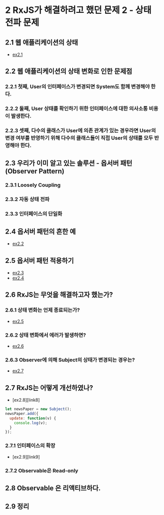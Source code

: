 # 2 RxJS가 해결하려고 했던 문제 2 - 상태 전파 문제

## 2.1 웹 애플리케이션의 상태

- [ex2.1][link1]

## 2.2 웹 애플리케이션의 상태 변화로 인한 문제점

### 2.2.1 첫째, User의 인터페이스가 변경되면 System도 함께 변경해야 한다.

### 2.2.2 둘째, User 상태를 확인하기 위한 인터페이스에 대한 의사소통 비용이 발생한다.

### 2.2.3 셋째, 다수의 클래스가 User에 의존 관계가 있는 경우라면 User의 변경 여부를 반영하기 위해 다수의 클래스들이 직접 User의 상태를 모두 반영해야 한다.

## 2.3 우리가 이미 알고 있는 솔루션 - 옵서버 패턴 (Observer Pattern)

### 2.3.1 Loosely Coupling

### 2.3.2 자동 상태 전파

### 2.3.3 인터페이스의 단일화

## 2.4 옵서버 패턴의 흔한 예
- [ex2.2][link2]

## 2.5 옵서버 패턴 적용하기
- [ex2.3][link3]
- [ex2.4][link4]

## 2.6 RxJS는 무엇을 해결하고자 했는가?

### 2.6.1 상태 변화는 언제 종료되는가?
- [ex2.5][link5]

### 2.6.2 상태 변화에서 에러가 발생하면?
- [ex2.6][link6]

### 2.6.3 Observer에 의해 Subject의 상태가 변경되는 경우는?
- [ex2.7][link7]

## 2.7 RxJS는 어떻게 개선하였나?
- [ex2.8][link8]

``` javascript
let newsPaper = new Subject();
newsPaper.add({
  update: function(v) {
    console.log(v);
  }
});
```

### 2.7.1 인터페이스의 확장
- [ex2.9][link9]

### 2.7.2 Observable은 Read-only

## 2.8 Observable 은 리액티브하다.

## 2.9 정리

[link1]: "/src/ch2/ex2.1.js"
[link2]: "/src/ch2/ex2.2.js"
[link3]: "/src/ch2/ex2.3.js"
[link4]: "/src/ch2/ex2.4.js"
[link5]: "/src/ch2/ex2.5.js"
[link6]: "/src/ch2/ex2.6.js"
[link7]: "/src/ch2/ex2.7.js"
